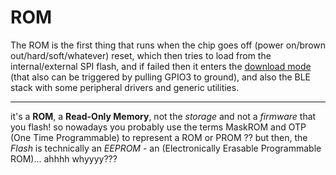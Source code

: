 # ROM

The ROM is the first thing that runs when the chip goes off (power on/brown out/hard/soft/whatever) reset,
which then tries to load from the internal/external SPI flash,
and if failed then it enters the [download mode](dlmode/index.md) (that also can be triggered by pulling GPIO3 to ground),
and also the BLE stack with some peripheral drivers and generic utilities.

----

it's a **ROM**, a **Read-Only Memory**, not the *storage* and not a *firmware* that you flash!
so nowadays you probably use the terms MaskROM and OTP (One Time Programmable) to represent a ROM or PROM ??
but then, the *Flash* is technically an *EEPROM* - an (Electronically Erasable Programmable ROM)...
ahhhh whyyyy???
